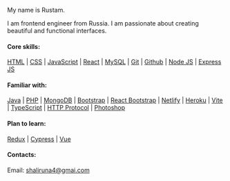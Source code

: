 My name is Rustam.

I am frontend engineer from Russia. I am passionate about creating beautiful and functional interfaces.

#### Сore skills:
[HTML](https://www.w3schools.com/html/) |
[CSS](https://developer.mozilla.org/en-US/docs/Web/CSS/) |
[JavaScript](https://www.w3schools.com/js/) |
[React](https://react.dev/) |
[MySQL](https://www.mysql.com/) |
[Git](https://git-scm.com/) |
[Github](https://github.com/) |
[Node JS](https://nodejs.org/) |
[Express JS](https://expressjs.com/)

#### Familiar with:
[Java](https://www.oracle.com/java/) |
[PHP](https://www.php.net/) |
[MongoDB](https://www.mongodb.com/) |
[Bootstrap](https://getbootstrap.com/) |
[React Bootstrap](https://react-bootstrap.github.io/) |
[Netlify](https://www.netlify.com/) |
[Heroku](https://www.heroku.com/) |
[Vite](https://vitejs.dev/) |
[TypeScript](https://www.typescriptlang.org/) |
[HTTP Protocol](https://httpwg.org/) |
[Photoshop](https://www.adobe.com/products/photoshop.html/)

#### Plan to learn:
[Redux](https://redux.js.org/) |
[Cypress](https://www.cypress.io/) |
[Vue](https://vuejs.org/)

#### Contacts:
Email: shaliruna4@gmai.com
